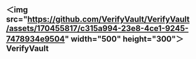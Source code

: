## ＜img src="https://github.com/VerifyVault/VerifyVault/assets/170455817/c315a994-23e8-4ce1-9245-7478934e9504" width="500" height="300"＞ VerifyVault

<!--
**VerifyVault/VerifyVault** is a ✨ _special_ ✨ repository because its `README.md` (this file) appears on your GitHub profile.

Here are some ideas to get you started:

- 🔭 I’m currently working on ...
- 🌱 I’m currently learning ...
- 👯 I’m looking to collaborate on ...
- 🤔 I’m looking for help with ...
- 💬 Ask me about ...
- 📫 How to reach me: ...
- 😄 Pronouns: ...
- ⚡ Fun fact: ...
-->
